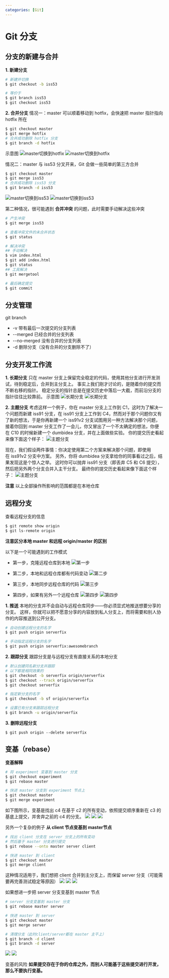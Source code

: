 ```yaml
---
categories: [Git]
---
```


# Git 分支
## 分支的新建与合并
**1. 新建分支**
```bash
# 新建并切换
$ git checkout -b iss53

# 等价于
$ git branch iss53
$ git checkout iss53
```

**2. 合并分支**
情况一：master 可以顺着移动到 hotfix，会快速把 master 指针指向 hotfix 所在
```bash
$ git checkout master
$ git merge hotfix
# 合并成功删除 hotfix 分支
$ git branch -d hotfix
```
示意图
![master切换到hotfix](https://git-scm.com/book/en/v2/images/basic-branching-4.png)
![master切换到hotfix](https://git-scm.com/book/en/v2/images/basic-branching-5.png)

情况二：master 与 iss53 分叉开来，Git 会做一些简单的第三方合并
```bash
$ git checkout master
$ git merge iss53
# 合并成功删除 iss53 分支
$ git branch -d iss53
```
![master切换到iss53](https://git-scm.com/book/en/v2/images/basic-merging-1.png)
![master切换到iss53](https://git-scm.com/book/en/v2/images/basic-merging-2.png)

第二种情况，很可能遇到 **合并冲突** 的问题，此时需要手动解决这些冲突
```bash
# 产生冲突
$ git merge iss53

# 查看冲突文件的未合并状态
$ git status

# 解决冲突
## 手动解决
$ vim index.html
$ git add index.html
$ git status
## 工具解决
$ git mergetool

# 最后确定提交
$ git commit
```

## 分支管理
git branch
+ -v 带有最后一次提交的分支列表
+ --merged 已经合并的分支列表
+ --no-merged 没有合并的分支列表
+ -d 删除分支（没有合并的分支删除不了）

## 分支开发工作流
**1. 长期分支**
只在 master 分支上保留完全稳定的代码，使用其他分支进行开发测试，待到稳定后，合并到主分支上。
事实上我们刚才讨论的，是随着你的提交而不断右移的指针。 稳定分支的指针总是在提交历史中落后一大截，而前沿分支的指针往往比较靠前。
示意图
![长期分支](https://git-scm.com/book/en/v2/images/lr-branches-1.png)
![长期分支](https://git-scm.com/book/en/v2/images/lr-branches-2.png)

**2. 主题分支**
考虑这样一个例子，你在 master 分支上工作到 C1，这时为了解决一个问题而新建 iss91 分支，在 iss91 分支上工作到 C4，然而对于那个问题你又有了新的想法，于是你再新建一个 iss91v2 分支试图用另一种方法解决那个问题，接着你回到 master 分支工作了一会儿，你又冒出了一个不太确定的想法，你便在 C10 的时候新建一个 dumbidea 分支，并在上面做些实验。 你的提交历史看起来像下面这个样子：
![主题分支](https://git-scm.com/book/en/v2/images/topic-branches-1.png)

现在，我们假设两件事情：你决定使用第二个方案来解决那个问题，即使用在 iss91v2 分支中方案。 另外，你将 dumbidea 分支拿给你的同事看过之后，结果发现这是个惊人之举。 这时你可以抛弃 iss91 分支（即丢弃 C5 和 C6 提交），然后把另外两个分支合并入主干分支。 最终你的提交历史看起来像下面这个样子：
![主题分支](https://git-scm.com/book/en/v2/images/topic-branches-2.png)

**注意**
以上全部操作所影响的范围都是在本地仓库

## 远程分支
查看远程分支的信息
```bash
$ git remote show origin
$ git ls-remote origin
```

**注意区分本地 master 和远程 origin/master 的区别**

以下是一个可能遇到的工作模式
+ 第一步，克隆远程仓库到本地
![第一步](https://git-scm.com/book/en/v2/images/remote-branches-1.png)

+ 第二步，本地和远程仓库都有代码变动
![第二步](https://git-scm.com/book/en/v2/images/remote-branches-2.png)

+ 第三步，本地同步远程仓库的代码
![第三步](https://git-scm.com/book/en/v2/images/remote-branches-3.png)

+ 第四步，如果有另外一个远程仓库
![第四步](https://git-scm.com/book/en/v2/images/remote-branches-4.png)
![第四步](https://git-scm.com/book/en/v2/images/remote-branches-5.png)

**1. 推送**
本地的分支并不会自动与远程仓库同步——你必须显式地推送想要分享的分支。 这样，你就可以把不愿意分享的内容放到私人分支上，而将需要和别人协作的内容推送到公开分支。
```bash
# 自动创建远程分支的名字
$ git push origin serverfix

# 手动指定远程分支的名字
$ git push origin serverfix:awesomebranch
```

**2. 跟踪分支**
跟踪分支是与远程分支有直接关系的本地分支
```bash
# 默认创建同名新分支并跟踪
# 以下都是相同效果的
$ git checkout -b serverfix origin/serverfix
$ git checkout --track origin/serverfix
$ git checkout serverfix

# 指定新分支的名字
$ git checkout -b sf origin/serverfix

# 设置已有分支来跟踪远程分支
$ git branch -u origin/serverfix
```

**3. 删除远程分支**
```
$ git push origin --delete serverfix
```

## 变基（rebase）
**变基解释**
```bash
# 将 experiment 变基到 master 分支
$ git checkout experiment
$ git rebase master

# 快进 master 分支到 experiment 节点上
$ git checkout master
$ git merge experiment
```

如下图所示，变基是找出 c4 在基于 c2 的所有变动，依照提交顺序重新在 c3 的基底上提交，并舍弃之前的 c4 的分支。
![](https://git-scm.com/book/en/v2/images/basic-rebase-1.png)
![](https://git-scm.com/book/en/v2/images/basic-rebase-3.png)
![](https://git-scm.com/book/en/v2/images/basic-rebase-4.png)

另外一个复杂的例子
**从 client 节点变基到 master节点**
```bash
# 找出 client 分支在 server 分支上的所有变动
# 然后基于 master 分支进行提交
$ git rebase --onto master server client

# 快进 master 到 client
$ git checkout master
$ git merge client
```
这种情况适用于，我们想把 client 合并到主分支上，而保留 server 分支（可能需要再完善测试稳定等原因）
![](https://git-scm.com/book/en/v2/images/interesting-rebase-1.png)
![](https://git-scm.com/book/en/v2/images/interesting-rebase-2.png)
![](https://git-scm.com/book/en/v2/images/interesting-rebase-3.png)

如果想进一步把 server 分支变基到 master 节点
```bash
# server 分支变基到 master 分支
$ git rebase master server

# 快进 master 到 server
$ git checkout master
$ git merge server

# 清理分支（此时client/server都在 master 主干上）
$ git branch -d client
$ git branch -d server
```
![](https://git-scm.com/book/en/v2/images/interesting-rebase-4.png)
![](https://git-scm.com/book/en/v2/images/interesting-rebase-5.png)


变基的风险
**如果提交存在于你的仓库之外，而别人可能基于这些提交进行开发，那么不要执行变基。**
